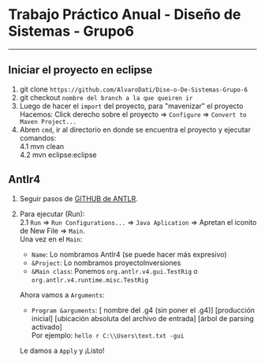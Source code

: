 # Trabajo Práctico Anual - Diseño de Sistemas - Grupo6
---
## Iniciar el proyecto en eclipse
1. git clone `https://github.com/AlvaroDati/Dise-o-De-Sistemas-Grupo-6`
2. git checkout `nombre del branch a la que queiren ir`  
3. Luego de hacer el `import` del proyecto, para "mavenizar" el proyecto  
  Hacemos: Click derecho sobre el proyecto => `Configure` => `Convert to Maven Project...`
4. Abren `cmd`, ir al directorio en donde se encuentra el proyecto y ejecutar comandos:  
  4.1 mvn clean  
  4.2 mvn eclipse:eclipse 
 
## Antlr4
1. Seguir pasos de [GITHUB de ANTLR](https://github.com/antlr4ide/antlr4ide).  
2. Para ejecutar (Run):  
  2.1 `Run` => `Run Configurations...` => `Java Aplication` => Apretan el iconito de New File => `Main`.  
    Una vez en el `Main`:  
     * `Name`: Lo nombramos Antlr4 (se puede hacer más expresivo)
     * `&Project`: Lo nombramos proyectoInversiones  
     * `&Main class`: Ponemos `org.antlr.v4.gui.TestRig` o `org.antlr.v4.runtime.misc.TestRig`          
   
    Ahora vamos a `Arguments`:  
     * `Program &arguments`: [ nombre del .g4 (sin poner el .g4)] [producción inicial] [ubicación absoluta del archivo de entrada] [árbol de parsing activado]    
      Por ejemplo: `hello r C:\\Users\text.txt -gui`  
        
    Le damos a `Apply` y ¡Listo!  
    
 
  
  
